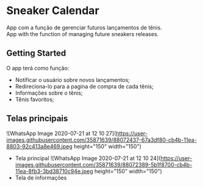 # Sneaker Calendar 

App com a função de gerenciar futuros lançamentos de tênis.</br>
App with the function of managing future sneakers releases.

## Getting Started

O app terá como função:
 - Notificar o usuário sobre novos lançamentos;
 - Redireciona-lo para a pagina de compra de cada tênis;
 - Informações sobre o tênis;
 - Tênis favoritos;
 
 

## Telas principais
![WhatsApp Image 2020-07-21 at 12 10 27](https://user-images.githubusercontent.com/35871639/88072437-67a3df80-cb4b-11ea-8803-92c413a8e469.jpeg height="150" width="150")
 - Tela principal
![WhatsApp Image 2020-07-21 at 12 10 24](https://user-images.githubusercontent.com/35871639/88072389-5b1f8700-cb4b-11ea-8fb3-3bd38710c94e.jpeg height="150" width="150")
 - Tela de informações
